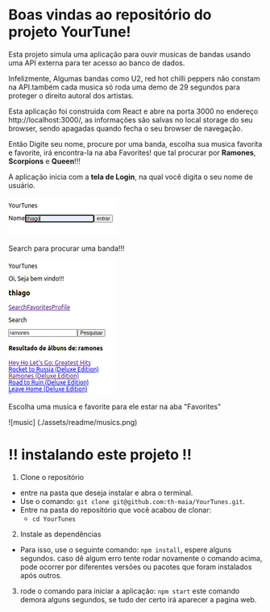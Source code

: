 # Boas vindas ao repositório do projeto YourTune!

Esta projeto simula uma aplicação para ouvir musicas de bandas usando uma API externa para ter acesso ao banco de dados.

Infelizmente, Algumas bandas como U2, red hot chilli peppers não constam na API.também cada musica só roda uma demo de 29 segundos para proteger o direito autoral dos artistas. 

Esta aplicação foi construida com React e abre na porta 3000 no endereço http://localhost:3000/, as informações são salvas no local storage do seu browser, sendo apagadas quando fecha o seu browser de navegação.

Então Digite seu nome, procure por uma banda, escolha sua musica favorita e favorite, irá encontra-la na aba Favorites! que tal procurar por <strong>Ramones</strong>, <strong>Scorpions</strong> e <strong>Queen</strong>!!!

A aplicação inicia com a <strong>tela de Login</strong>, na qual você digita o seu nome de usuário.

![login](./assets/readme/login.png)

Search para procurar uma banda!!!

![search](./assets/readme/search.png)

Escolha uma musica e favorite para ele estar na aba "Favorites"

![music] (./assets/readme/musics.png)


# ‼️ instalando este projeto !!

  1. Clone o repositório
  - entre na pasta que deseja instalar e abra o terminal.
  - Use o comando: `git clone git@github.com:th-maia/YourTunes.git`.
  - Entre na pasta do repositório que você acabou de clonar:
    - `cd YourTunes`

  2. Instale as dependências

  - Para isso, use o seguinte comando: `npm install`, espere alguns segundos.
      caso dê algum erro tente rodar novamente o comando acima, pode ocorrer por diferentes versões ou pacotes que foram instalados após outros.
  
  3. rode o comando para iniciar a aplicação: `npm start`
      este comando demora alguns segundos, se tudo der certo irá aparecer a pagina web. 

</details>

